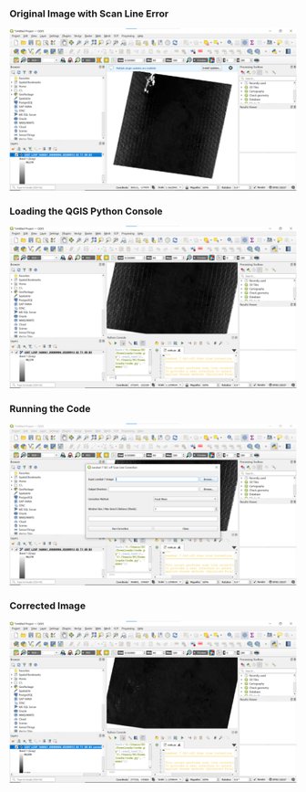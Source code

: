 ### Original Image with Scan Line Error
![Band 3 2008 scan line error](https://raw.githubusercontent.com/PrinceAlwish/scan_line_correction/main/Band%203%202008%20scan%20line%20error.png)

### Loading the QGIS Python Console
![Load the QGIS Python Console](https://raw.githubusercontent.com/PrinceAlwish/scan_line_correction/main/Load%20the%20QGIS%20Python%20Console.png)

### Running the Code
![Run the code](https://raw.githubusercontent.com/PrinceAlwish/scan_line_correction/main/Run%20the%20code.png)

### Corrected Image
![Corrected Image](https://raw.githubusercontent.com/PrinceAlwish/scan_line_correction/main/Corrected%20Image.png)
